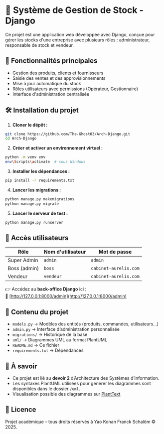 # 💼 Système de Gestion de Stock - Django

Ce projet est une application web développée avec Django, conçue pour gérer les stocks d'une entreprise avec plusieurs rôles : administrateur, responsable de stock et vendeur. 

## 🚀 Fonctionnalités principales

- Gestion des produits, clients et fournisseurs
- Saisie des ventes et des approvisionnements
- Mise à jour automatique du stock
- Rôles utilisateurs avec permissions (Opérateur, Gestionnaire)
- Interface d'administration centralisée

## 🛠️ Installation du projet

1. **Cloner le dépôt :**

```bash
git clone https://github.com/The-Ghost03/Arch-Django.git
cd Arch-Django
```

2. **Créer et activer un environnement virtuel :**

```bash
python -m venv env
env\Scripts\activate  # sous Windows
```

3. **Installer les dépendances :**

```bash
pip install -r requirements.txt
```

4. **Lancer les migrations :**

```bash
python manage.py makemigrations
python manage.py migrate
```

5. **Lancer le serveur de test :**

```bash
python manage.py runserver
```

## 🔐 Accès utilisateurs

| Rôle            | Nom d'utilisateur | Mot de passe           |
|-----------------|-------------------|------------------------|
| Super Admin     | `admin`           | `admin`                |
| Boss (admin)    | `boss`            | `cabinet-aurelis.com` |
| Vendeur         | `vendeur`         | `cabinet-aurelis.com` |

👉 Accédez au **back-office Django** ici :  
📍 [http://127.0.0.1:8000/admin](http://127.0.0.1:8000/admin)

## 📁 Contenu du projet

- `models.py` → Modèles des entités (produits, commandes, utilisateurs…)
- `admin.py` → Interface d’administration personnalisée
- `migrations/` → Historique de la base
- `uml/` → Diagrammes UML au format PlantUML
- `README.md` → Ce fichier
- `requirements.txt` → Dépendances

## 📌 À savoir

- Ce projet est lié au **devoir 2** d’Architecture des Systèmes d’Information.
- Les syntaxes PlantUML utilisées pour générer les diagrammes sont disponibles dans le dossier `/uml`.
- Visualisation possible des diagrammes sur [PlantText](https://www.planttext.com/)

## 📜 Licence

Projet académique – tous droits réservés à Yao Konan Franck Schalôm © 2025.
